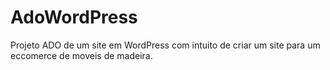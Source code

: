 # AdoWordPress

Projeto ADO de um site em WordPress com intuito de criar um site para um eccomerce de moveis de madeira.
